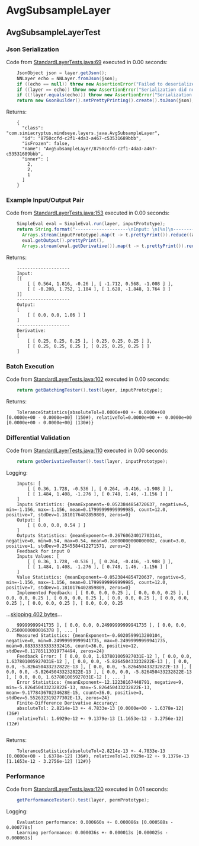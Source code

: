 # AvgSubsampleLayer
## AvgSubsampleLayerTest
### Json Serialization
Code from [StandardLayerTests.java:69](../../../../../../../src/main/java/com/simiacryptus/mindseye/test/StandardLayerTests.java#L69) executed in 0.00 seconds: 
```java
    JsonObject json = layer.getJson();
    NNLayer echo = NNLayer.fromJson(json);
    if ((echo == null)) throw new AssertionError("Failed to deserialize");
    if ((layer == echo)) throw new AssertionError("Serialization did not copy");
    if ((!layer.equals(echo))) throw new AssertionError("Serialization not equal");
    return new GsonBuilder().setPrettyPrinting().create().toJson(json);
```

Returns: 

```
    {
      "class": "com.simiacryptus.mindseye.layers.java.AvgSubsampleLayer",
      "id": "8750ccfd-c2f1-4da3-a467-c53531689bbb",
      "isFrozen": false,
      "name": "AvgSubsampleLayer/8750ccfd-c2f1-4da3-a467-c53531689bbb",
      "inner": [
        2,
        2,
        1
      ]
    }
```



### Example Input/Output Pair
Code from [StandardLayerTests.java:153](../../../../../../../src/main/java/com/simiacryptus/mindseye/test/StandardLayerTests.java#L153) executed in 0.00 seconds: 
```java
    SimpleEval eval = SimpleEval.run(layer, inputPrototype);
    return String.format("--------------------\nInput: \n[%s]\n--------------------\nOutput: \n%s\n--------------------\nDerivative: \n%s",
      Arrays.stream(inputPrototype).map(t -> t.prettyPrint()).reduce((a, b) -> a + ",\n" + b).get(),
      eval.getOutput().prettyPrint(),
      Arrays.stream(eval.getDerivative()).map(t -> t.prettyPrint()).reduce((a, b) -> a + ",\n" + b).get());
```

Returns: 

```
    --------------------
    Input: 
    [[
    	[ [ 0.564, 1.816, -0.26 ], [ -1.712, 0.568, -1.008 ] ],
    	[ [ -0.208, 1.752, 1.184 ], [ 1.628, -1.848, 1.764 ] ]
    ]]
    --------------------
    Output: 
    [
    	[ [ 0.0, 0.0, 1.06 ] ]
    ]
    --------------------
    Derivative: 
    [
    	[ [ 0.25, 0.25, 0.25 ], [ 0.25, 0.25, 0.25 ] ],
    	[ [ 0.25, 0.25, 0.25 ], [ 0.25, 0.25, 0.25 ] ]
    ]
```



### Batch Execution
Code from [StandardLayerTests.java:102](../../../../../../../src/main/java/com/simiacryptus/mindseye/test/StandardLayerTests.java#L102) executed in 0.00 seconds: 
```java
    return getBatchingTester().test(layer, inputPrototype);
```

Returns: 

```
    ToleranceStatistics{absoluteTol=0.0000e+00 +- 0.0000e+00 [0.0000e+00 - 0.0000e+00] (150#), relativeTol=0.0000e+00 +- 0.0000e+00 [0.0000e+00 - 0.0000e+00] (130#)}
```



### Differential Validation
Code from [StandardLayerTests.java:110](../../../../../../../src/main/java/com/simiacryptus/mindseye/test/StandardLayerTests.java#L110) executed in 0.00 seconds: 
```java
    return getDerivativeTester().test(layer, inputPrototype);
```
Logging: 
```
    Inputs: [
    	[ [ 0.36, 1.728, -0.536 ], [ 0.264, -0.416, -1.908 ] ],
    	[ [ 1.484, 1.408, -1.276 ], [ 0.748, 1.46, -1.156 ] ]
    ]
    Inputs Statistics: {meanExponent=-0.0523844854720637, negative=5, min=-1.156, max=-1.156, mean=0.17999999999999985, count=12.0, positive=7, stdDev=1.1810176402859809, zeros=0}
    Output: [
    	[ [ 0.0, 0.0, 0.54 ] ]
    ]
    Outputs Statistics: {meanExponent=-0.26760624017703144, negative=0, min=0.54, max=0.54, mean=0.18000000000000002, count=3.0, positive=1, stdDev=0.2545584412271571, zeros=2}
    Feedback for input 0
    Inputs Values: [
    	[ [ 0.36, 1.728, -0.536 ], [ 0.264, -0.416, -1.908 ] ],
    	[ [ 1.484, 1.408, -1.276 ], [ 0.748, 1.46, -1.156 ] ]
    ]
    Value Statistics: {meanExponent=-0.0523844854720637, negative=5, min=-1.156, max=-1.156, mean=0.17999999999999985, count=12.0, positive=7, stdDev=1.1810176402859809, zeros=0}
    Implemented Feedback: [ [ 0.0, 0.0, 0.25 ], [ 0.0, 0.0, 0.25 ], [ 0.0, 0.0, 0.25 ], [ 0.0, 0.0, 0.25 ], [ 0.0, 0.0, 0.25 ], [ 0.0, 0.0, 0.25 ], [ 0.0, 0.0, 0.25 ], [ 0.0, 0.0, 0.25 
```
...[skipping 402 bytes](etc/56.txt)...
```
    99999999941735 ], [ 0.0, 0.0, 0.24999999999941735 ], [ 0.0, 0.0, 0.2500000000016378 ], ... ]
    Measured Statistics: {meanExponent=-0.6020599913280104, negative=0, min=0.24999999999941735, max=0.24999999999941735, mean=0.08333333333332416, count=36.0, positive=12, stdDev=0.11785113019774494, zeros=24}
    Feedback Error: [ [ 0.0, 0.0, 1.637801005927031E-12 ], [ 0.0, 0.0, 1.637801005927031E-12 ], [ 0.0, 0.0, -5.826450433232822E-13 ], [ 0.0, 0.0, -5.826450433232822E-13 ], [ 0.0, 0.0, -5.826450433232822E-13 ], [ 0.0, 0.0, -5.826450433232822E-13 ], [ 0.0, 0.0, -5.826450433232822E-13 ], [ 0.0, 0.0, 1.637801005927031E-12 ], ... ]
    Error Statistics: {meanExponent=-12.12238167448791, negative=9, min=-5.826450433232822E-13, max=-5.826450433232822E-13, mean=-9.177843670234628E-15, count=36.0, positive=3, stdDev=5.552632319277302E-13, zeros=24}
    Finite-Difference Derivative Accuracy:
    absoluteTol: 2.8214e-13 +- 4.7833e-13 [0.0000e+00 - 1.6378e-12] (36#)
    relativeTol: 1.6929e-12 +- 9.1379e-13 [1.1653e-12 - 3.2756e-12] (12#)
    
```

Returns: 

```
    ToleranceStatistics{absoluteTol=2.8214e-13 +- 4.7833e-13 [0.0000e+00 - 1.6378e-12] (36#), relativeTol=1.6929e-12 +- 9.1379e-13 [1.1653e-12 - 3.2756e-12] (12#)}
```



### Performance
Code from [StandardLayerTests.java:120](../../../../../../../src/main/java/com/simiacryptus/mindseye/test/StandardLayerTests.java#L120) executed in 0.01 seconds: 
```java
    getPerformanceTester().test(layer, permPrototype);
```
Logging: 
```
    Evaluation performance: 0.000660s +- 0.000086s [0.000588s - 0.000778s]
    Learning performance: 0.000036s +- 0.000013s [0.000025s - 0.000061s]
    
```

